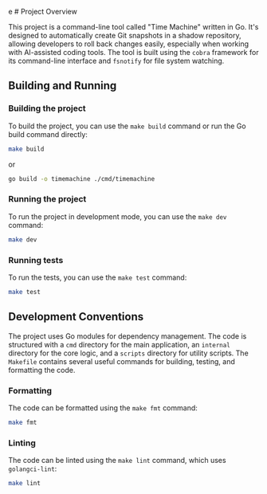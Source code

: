 e # Project Overview

This project is a command-line tool called "Time Machine" written in Go. It's designed to automatically create Git snapshots in a shadow repository, allowing developers to roll back changes easily, especially when working with AI-assisted coding tools. The tool is built using the `cobra` framework for its command-line interface and `fsnotify` for file system watching.

## Building and Running

### Building the project

To build the project, you can use the `make build` command or run the Go build command directly:

```sh
make build
```

or

```sh
go build -o timemachine ./cmd/timemachine
```

### Running the project

To run the project in development mode, you can use the `make dev` command:

```sh
make dev
```

### Running tests

To run the tests, you can use the `make test` command:

```sh
make test
```

## Development Conventions

The project uses Go modules for dependency management. The code is structured with a `cmd` directory for the main application, an `internal` directory for the core logic, and a `scripts` directory for utility scripts. The `Makefile` contains several useful commands for building, testing, and formatting the code.

### Formatting

The code can be formatted using the `make fmt` command:

```sh
make fmt
```

### Linting

The code can be linted using the `make lint` command, which uses `golangci-lint`:

```sh
make lint
```
